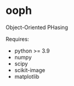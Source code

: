 # ooph
Object-Oriented PHasing

Requires:
* python >= 3.9
* numpy
* scipy
* scikit-image
* matplotlib
